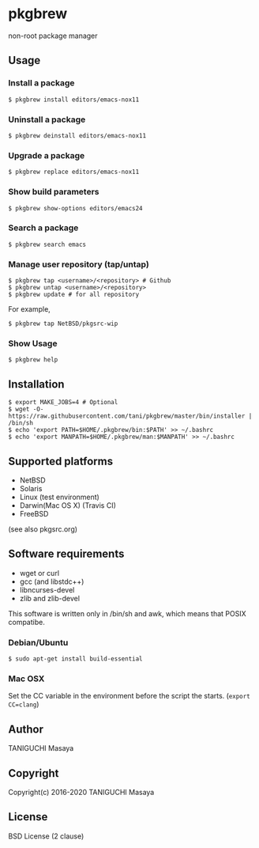 # pkgbrew

non-root package manager

## Usage

### Install a package

```
$ pkgbrew install editors/emacs-nox11
```

### Uninstall a package

```
$ pkgbrew deinstall editors/emacs-nox11
```

### Upgrade a package

```
$ pkgbrew replace editors/emacs-nox11
```

### Show build parameters

```
$ pkgbrew show-options editors/emacs24
```

### Search a package

```
$ pkgbrew search emacs
```

### Manage user repository (tap/untap)

```
$ pkgbrew tap <username>/<repository> # Github
$ pkgbrew untap <username>/<repository>
$ pkgbrew update # for all repository
```

For example,

```
$ pkgbrew tap NetBSD/pkgsrc-wip
```

### Show Usage

```
$ pkgbrew help
```

## Installation

```
$ export MAKE_JOBS=4 # Optional
$ wget -O- https://raw.githubusercontent.com/tani/pkgbrew/master/bin/installer | /bin/sh
$ echo 'export PATH=$HOME/.pkgbrew/bin:$PATH' >> ~/.bashrc
$ echo 'export MANPATH=$HOME/.pkgbrew/man:$MANPATH' >> ~/.bashrc
```

## Supported platforms

- NetBSD
- Solaris
- Linux (test environment)
- Darwin(Mac OS X) (Travis CI)
- FreeBSD

(see also pkgsrc.org)

## Software requirements

- wget or curl
- gcc (and libstdc++)
- libncurses-devel
- zlib and zlib-devel

This software is written only in /bin/sh and awk, which means that POSIX compatibe.

### Debian/Ubuntu

```
$ sudo apt-get install build-essential
```

### Mac OSX

Set the CC variable in the environment before the script the starts. (`export CC=clang`)

## Author

TANIGUCHI Masaya

## Copyright

Copyright(c) 2016-2020 TANIGUCHI Masaya

## License

BSD License (2 clause)

